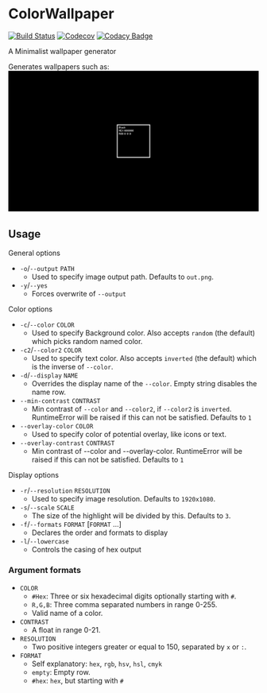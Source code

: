 # ColorWallpaper

[![Build Status](https://travis-ci.com/BranislavBajuzik/ColorWallpaper.svg?branch=master)](https://travis-ci.com/BranislavBajuzik/ColorWallpaper)
[![Codecov](https://codecov.io/gh/BranislavBajuzik/ColorWallpaper/branch/master/graph/badge.svg)](https://codecov.io/gh/BranislavBajuzik/ColorWallpaper)
[![Codacy Badge](https://api.codacy.com/project/badge/Grade/af954c94432a446a95e004079d089f6a)](https://www.codacy.com/app/BranislavBajuzik/ColorWallpaper?utm_source=github.com&amp;utm_medium=referral&amp;utm_content=BranislavBajuzik/ColorWallpaper&amp;utm_campaign=Badge_Grade)

A Minimalist wallpaper generator

Generates wallpapers such as:
![Example](example.png "Example")

## Usage
General options
- `-o`/`--output` `PATH`
  - Used to specify image output path. Defaults to `out.png`.
- `-y`/`--yes`
  - Forces overwrite of `--output`

Color options
- `-c`/`--color` `COLOR`
  - Used to specify Background color. Also accepts `random` (the default) which picks random named color.
- `-c2`/`--color2` `COLOR`
  - Used to specify text color. Also accepts `inverted` (the default) which is the inverse of `--color`.
- `-d`/`--display` `NAME`
  - Overrides the display name of the `--color`. Empty string disables the name row.
- `--min-contrast` `CONTRAST`
  - Min contrast of `--color` and `--color2`, if `--color2` is `inverted`. RuntimeError will be raised if this can not be satisfied. Defaults to `1`
- `--overlay-color` `COLOR`
  - Used to specify color of potential overlay, like icons or text.
- `--overlay-contrast` `CONTRAST`
  - Min contrast of --color and --overlay-color. RuntimeError will be raised if this can not be satisfied. Defaults to `1`

Display options
- `-r`/`--resolution` `RESOLUTION`
  - Used to specify image resolution. Defaults to `1920x1080`.
- `-s`/`--scale` `SCALE`
  - The size of the highlight will be divided by this. Defaults to `3`.
- `-f`/`--formats` `FORMAT` [`FORMAT` ...]
  - Declares the order and formats to display
- `-l`/`--lowercase`
  - Controls the casing of hex output

### Argument formats
- `COLOR`
  - `#Hex`: Three or six hexadecimal digits optionally starting with `#`.
  - `R,G,B`: Three comma separated numbers in range 0-255.
  - Valid name of a color.
- `CONTRAST`
  - A float in range 0-21.
- `RESOLUTION`
  - Two positive integers greater or equal to 150, separated by `x` or `:`.
- `FORMAT`
  - Self explanatory: `hex`, `rgb`, `hsv`, `hsl`, `cmyk` 
  - `empty`: Empty row.
  - `#hex`: `hex`, but starting with `#`
